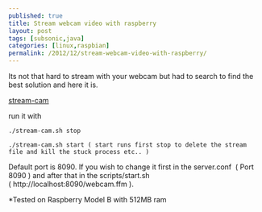 ```yaml
---
published: true
title: Stream webcam video with raspberry
layout: post
tags: [subsonic,java]
categories: [linux,raspbian]
permalink: /2012/12/stream-webcam-video-with-raspberry/
---
```

Its not that hard to stream with your webcam but had to search to find the best solution and here it is.

[stream-cam](/2012/12/stream-webcam-video-with-raspberry/stream-cam)

run it with

```
./stream-cam.sh stop
```

```
./stream-cam.sh start ( start runs first stop to delete the stream file and kill the stuck process etc.. )
```


Default port is 8090. If you wish to change it first in the server.conf  ( Port 8090 ) and after that in the scripts/start.sh 
( http://localhost:8090/webcam.ffm ).


*Tested on Raspberry Model B with 512MB ram